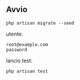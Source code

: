 ## Avvio

```
php artisan migrate --seed
```

utente:

```
root@example.com
password
```

lancio test:

```
php artisan test
```
